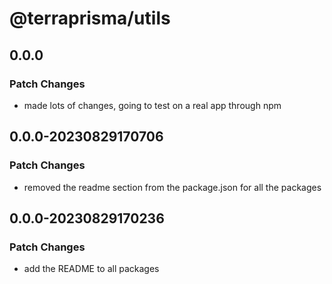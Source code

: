# @terraprisma/utils

## 0.0.0

### Patch Changes

- made lots of changes, going to test on a real app through npm

## 0.0.0-20230829170706

### Patch Changes

- removed the readme section from the package.json for all the packages

## 0.0.0-20230829170236

### Patch Changes

- add the README to all packages
